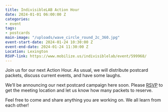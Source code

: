 ```yaml
---
title: IndivisibleLAB Action Hour
date: 2024-01-01 06:00:00 Z
categories:
- event
tags:
- postcards
main-image: "/uploads/wave_circle_round_2c_360.jpg"
event-start-date: 2024-01-24 10:30:00 Z
event-end-date: 2024-01-24 11:30:00 Z
Location: Lexington
RSVP-link: https://www.mobilize.us/indivisiblelab/event/599968/
---
```


Join us for our next Action Hour. As usual, we will distribute postcard packets, discuss current events, and have some laughs.

We’ll be announcing our next postcard campaign here soon. Please [RSVP](https://www.mobilize.us/indivisiblelab/event/599968/) to get the meeting location and let us know how many packets to reserve.

Feel free to come and share anything you are working on. We all learn from each other!